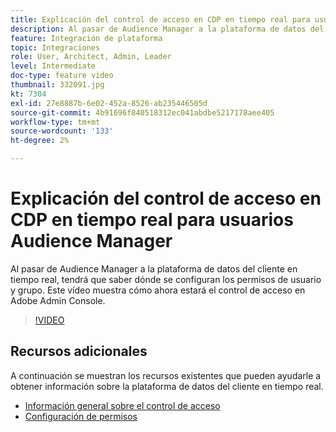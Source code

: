 ```yaml
---
title: Explicación del control de acceso en CDP en tiempo real para usuarios Audience Manager
description: Al pasar de Audience Manager a la plataforma de datos del cliente en tiempo real, tendrá que saber dónde se configuran los permisos de usuario y grupo. Este vídeo muestra cómo ahora estará el control de acceso en Adobe Admin Console.
feature: Integración de plataforma
topic: Integraciones
role: User, Architect, Admin, Leader
level: Intermediate
doc-type: feature video
thumbnail: 332091.jpg
kt: 7304
exl-id: 27e8887b-6e02-452a-8526-ab235446505d
source-git-commit: 4b91696f840518312ec041abdbe5217178aee405
workflow-type: tm+mt
source-wordcount: '133'
ht-degree: 2%

---
```


# Explicación del control de acceso en CDP en tiempo real para usuarios Audience Manager

Al pasar de Audience Manager a la plataforma de datos del cliente en tiempo real, tendrá que saber dónde se configuran los permisos de usuario y grupo. Este vídeo muestra cómo ahora estará el control de acceso en Adobe Admin Console.

>[!VIDEO](https://video.tv.adobe.com/v/332091/?quality=12&learn=on)

## Recursos adicionales

A continuación se muestran los recursos existentes que pueden ayudarle a obtener información sobre la plataforma de datos del cliente en tiempo real.

* [Información general sobre el control de acceso](https://experienceleague.adobe.com/docs/experience-platform/access-control/home.html?lang=en#access-control-hierarchy-and-workflow)
* [Configuración de permisos](https://experienceleague.adobe.com/docs/platform-learn/getting-started-for-data-architects-and-data-engineers/configure-permissions.html?lang=en)

